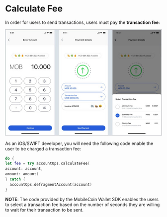 # Calculate Fee

In order for users to send transactions, users must pay the **transaction fee**:

![Users must be able to be charged a transaction fee when they send payments from their smartphone.](images/calculate-fee.jpeg)

As an iOS/SWIFT developer, you will need the following code enable the user to be charged a transaction fee:

```SWIFT
do {
let fee = try accountOps.calculateFee(
account: account,
amount: amount)
} catch {
  accountOps.defragmentAccount(account)
}
```

**NOTE**: The code provided by the MobileCoin Wallet SDK enables the users to select a transaction fee based on the number of seconds they are willing to wait for their transaction to be sent.
